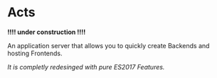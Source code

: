 # Acts

**!!!! under construction !!!!**

An application server that allows you to quickly create Backends and hosting Frontends.

*It is completly redesinged with pure ES2017 Features.*

